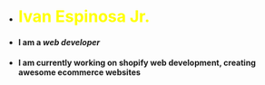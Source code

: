 - <h1 style="color:yellow">Ivan Espinosa Jr.</h1>
- <h4>I am a<span style= "font-style:italic;"> web developer</span></h4>
- <h4>I am currently working on shopify web development, creating awesome ecommerce websites</h4>



<!---
iespinosa3/iespinosa3 is a ✨ special ✨ repository because its `README.md` (this file) appears on your GitHub profile.
You can click the Preview link to take a look at your changes.
--->
